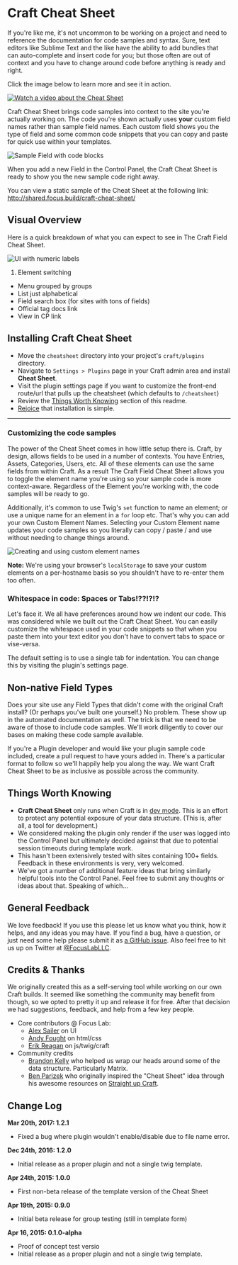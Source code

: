 # Craft Cheat Sheet

If you're like me, it's not uncommon to be working on a project and need to reference the documentation for code samples and syntax. Sure, text editors like Sublime Text and the like have the ability to add bundles that can auto-complete and insert code for you; but those often are out of context and you have to change around code before anything is ready and right.

Click the image below to learn more and see it in action.

[![Watch a video about the Cheat Sheet](https://raw.githubusercontent.com/focuslabllc/craft-field-cheat-sheet/master/img/screen-frame.jpg)](https://vimeo.com/125499887)

Craft Cheat Sheet brings code samples into context to the site you're actually working on. The code you're shown actually uses **your** custom field names rather than sample field names. Each custom field shows you the type of field and some common code snippets that you can copy and paste for quick use within your templates.

![Sample Field with code blocks](https://raw.githubusercontent.com/focuslabllc/craft-field-cheat-sheet/master/img/ui-sample-1.png)

When you add a new Field in the Control Panel, the Craft Cheat Sheet is ready to show you the new sample code right away.

You can view a static sample of the Cheat Sheet at the following link: <http://shared.focus.build/craft-cheat-sheet/>


## Visual Overview

Here is a quick breakdown of what you can expect to see in The Craft Field Cheat Sheet.

![UI with numeric labels](https://raw.githubusercontent.com/focuslabllc/craft-field-cheat-sheet/master/img/ui-sample-2.png)

1. Element switching
-  Menu grouped by groups
-  List just alphabetical
-  Field search box (for sites with tons of fields)
-  Official tag docs link
-  View in CP link



## Installing Craft Cheat Sheet

- Move the `cheatsheet` directory into your project's `craft/plugins` directory.
- Navigate to `Settings > Plugins` page in your Craft admin area and install **Cheat Sheet**.
- Visit the plugin settings page if you want to customize the front-end route/url that pulls up the cheatsheet (which defaults to `/cheatsheet`)
- Review the [Things Worth Knowing](https://github.com/focuslabllc/craft-cheat-sheet/blob/master/readme.md#things-worth-knowing) section of this readme.
- [Rejoice](https://www.youtube.com/watch?v=NmPhaG1ud38) that installation is simple.

---

### Customizing the code samples

The power of the Cheat Sheet comes in how little setup there is. Craft, by design, allows fields to be used in a number of contexts. You have Entries, Assets, Categories, Users, etc. All of these elements can use the same fields from within Craft. As a result The Craft Field Cheat Sheet allows you to toggle the element name you're using so your sample code is more context-aware. Regardless of the Element you're working with, the code samples will be ready to go.

Additionally, it's common to use Twig's `set` function to name an element; or use a unique name for an element in a `for` loop etc. That's why you can add your own Custom Element Names. Selecting your Custom Element name updates your code samples so you literally can copy / paste / and use without needing to change things around.

![Creating and using custom element names](https://raw.githubusercontent.com/focuslabllc/craft-field-cheat-sheet/master/img/ui-sample-3.gif)

**Note:** We're using your browser's `localStorage` to save your custom elements on a per-hostname basis so you shouldn't have to re-enter them too often.


### Whitespace in code: Spaces or Tabs!??!?!?

Let's face it. We all have preferences around how we indent our code. This was considered while we built out the Craft Cheat Sheet. You can easily customize the whitespace used in your code snippets so that when you paste them into your text editor you don't have to convert tabs to space or vise-versa.

The default setting is to use a single tab for indentation. You can change this by visiting the plugin's settings page.


## Non-native Field Types

Does your site use any Field Types that didn't come with the original Craft install? (Or perhaps you've built one yourself.) No problem. These show up in the automated documentation as well. The trick is that we need to be aware of those to include code samples. We'll work diligently to cover our bases on making these code sample available.

If you're a Plugin developer and would like your plugin sample code included, create a pull request to have yours added in. There's a particular format to follow so we'll happily help you along the way. We want Craft Cheat Sheet to be as inclusive as possible across the community.



## Things Worth Knowing

- **Craft Cheat Sheet** only runs when Craft is in [dev mode](http://buildwithcraft.com/help/dev-mode). This is an effort to protect any potential exposure of your data structure. (This is, after all, a tool for development.)
- We considered making the plugin only render if the user was logged into the Control Panel but ultimately decided against that due to potential session timeouts during template work.
- This hasn't been extensively tested with sites containing 100+ fields. Feedback in these environments is very, very welcomed.
- We've got a number of additional feature ideas that bring similarly helpful tools into the Control Panel. Feel free to submit any thoughts or ideas about that. Speaking of which...



## General Feedback

We love feedback! If you use this please let us know what you think, how it helps, and any ideas you may have. If you find a bug, have a question, or just need some help please submit it as [a GitHub issue](https://github.com/focuslabllc/craft-field-cheat-sheet/issues). Also feel free to hit us up on Twitter at [@FocusLabLLC](https://www.twitter.com/focuslabllc).



## Credits & Thanks

We originally created this as a self-serving tool while working on our own Craft builds. It seemed like something the community may benefit from though, so we opted to pretty it up and release it for free. After that decision we had suggestions, feedback, and help from a few key people.

- Core contributors @ Focus Lab:
    - [Alex Sailer](https://twitter.com/alexsailer) on UI
    - [Andy Fought](https://twitter.com/andyfought) on html/css
    - [Erik Reagan](https://twitter.com/erikreagan) on js/twig/craft
- Community credits
    - [Brandon Kelly](https://twitter.com/brandonkelly) who helped us wrap our heads around some of the data structure. Particularly Matrix.
    - [Ben Parizek](https://twitter.com/BenParizek) who originally inspired the "Cheat Sheet" idea through his awesome resources on [Straight up Craft](http://straightupcraft.com/search/results?q=cheat+sheet).



## Change Log

**Mar 20th, 2017: 1.2.1**

- Fixed a bug where plugin wouldn't enable/disable due to file name error.

**Dec 24th, 2016: 1.2.0**

- Initial release as a proper plugin and not a single twig template.

**Apr 24th, 2015: 1.0.0**

- First non-beta release of the template version of the Cheat Sheet

**Apr 19th, 2015: 0.9.0**

- Initial beta release for group testing (still in template form)

**Apr 16, 2015: 0.1.0-alpha**

- Proof of concept test versio
- Initial release as a proper plugin and not a single twig template.
